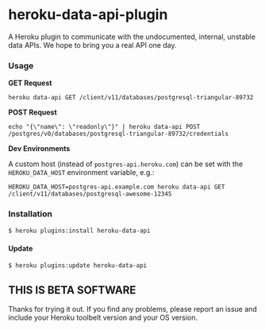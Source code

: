 # heroku-data-api-plugin

A Heroku plugin to communicate with the undocumented, internal, unstable
data APIs. We hope to bring you a real API one day.

### Usage

**GET Request**
```
heroku data-api GET /client/v11/databases/postgresql-triangular-89732
```

**POST Request**
```
echo "{\"name\": \"readonly\"}" | heroku data-api POST /postgres/v0/databases/postgresql-triangular-89732/credentials
```

**Dev Environments**

A custom host (instead of `postgres-api.heroku.com`) can be set with the
`HEROKU_DATA_HOST` environment variable, e.g.:

`HEROKU_DATA_HOST=postgres-api.example.com heroku data-api GET /client/v11/databases/postgresql-awesome-12345`

### Installation

```bash
$ heroku plugins:install heroku-data-api
```

#### Update

```bash
$ heroku plugins:update heroku-data-api
```

## THIS IS BETA SOFTWARE

Thanks for trying it out. If you find any problems, please report an
issue and include your Heroku toolbelt version and your OS version.
